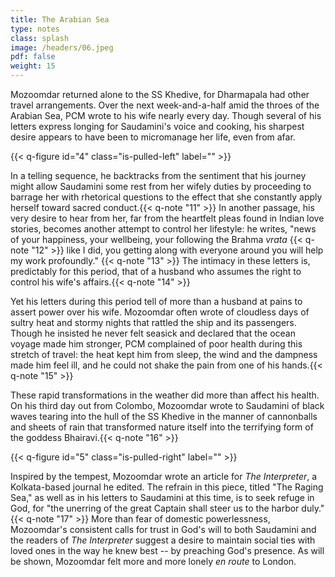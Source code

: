 ```yaml
---
title: The Arabian Sea
type: notes
class: splash
image: /headers/06.jpeg
pdf: false
weight: 15
---
```


Mozoomdar returned alone to the SS Khedive, for Dharmapala had other travel arrangements. Over the next week-and-a-half amid the throes of the Arabian Sea, PCM wrote to his wife nearly every day. Though several of his letters express longing for Saudamini's voice and cooking, his sharpest desire appears to have been to micromanage her life, even from afar.

{{< q-figure id="4" class="is-pulled-left" label="" >}}

In a telling sequence, he backtracks from the sentiment that his journey might allow Saudamini some rest from her wifely duties by proceeding to barrage her with rhetorical questions to the effect that she constantly apply herself toward sacred conduct.{{< q-note "11" >}} In another passage, his very desire to hear from her, far from the heartfelt pleas found in Indian love stories, becomes another attempt to control her lifestyle: he writes, "news of your happiness, your wellbeing, your following the Brahma _vrata_ {{< q-note "12" >}} like I did, you getting along with everyone around you will help my work profoundly." {{< q-note "13" >}} The intimacy in these letters is, predictably for this period, that of a husband who assumes the right to control his wife's affairs.{{< q-note "14" >}}

Yet his letters during this period tell of more than a husband at pains to assert power over his wife. Mozoomdar often wrote of cloudless days of sultry heat and stormy nights that rattled the ship and its passengers. Though he insisted he never felt seasick and declared that the ocean voyage made him stronger, PCM complained of poor health during this stretch of travel: the heat kept him from sleep, the wind and the dampness made him feel ill, and he could not shake the pain from one of his hands.{{< q-note "15" >}}

These rapid transformations in the weather did more than affect his health. On his third day out from Colombo, Mozoomdar wrote to Saudamini of black waves tearing into the hull of the SS Khedive in the manner of cannonballs and sheets of rain that transformed nature itself into the terrifying form of the goddess Bhairavi.{{< q-note "16" >}}

{{< q-figure id="5" class="is-pulled-right" label="" >}}

Inspired by the tempest, Mozoomdar wrote an article for _The Interpreter_, a Kolkata-based journal he edited. The refrain in this piece, titled "The Raging Sea," as well as in his letters to Saudamini at this time, is to seek refuge in God, for "the unerring of the great Captain shall steer us to the harbor duly." {{< q-note "17" >}} More than fear of domestic powerlessness, Mozoomdar's consistent calls for trust in God's will to both Saudamini and the readers of _The Interpreter_ suggest a desire to maintain social ties with loved ones in the way he knew best -- by preaching God's presence. As will be shown, Mozoomdar felt more and more lonely _en route_ to London.
